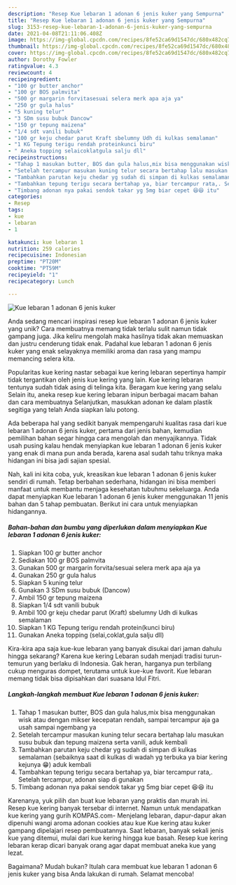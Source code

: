 ```yaml
---
description: "Resep Kue lebaran 1 adonan 6 jenis kuker yang Sempurna"
title: "Resep Kue lebaran 1 adonan 6 jenis kuker yang Sempurna"
slug: 3153-resep-kue-lebaran-1-adonan-6-jenis-kuker-yang-sempurna
date: 2021-04-08T21:11:06.408Z
image: https://img-global.cpcdn.com/recipes/8fe52ca69d1547dc/680x482cq70/kue-lebaran-1-adonan-6-jenis-kuker-foto-resep-utama.jpg
thumbnail: https://img-global.cpcdn.com/recipes/8fe52ca69d1547dc/680x482cq70/kue-lebaran-1-adonan-6-jenis-kuker-foto-resep-utama.jpg
cover: https://img-global.cpcdn.com/recipes/8fe52ca69d1547dc/680x482cq70/kue-lebaran-1-adonan-6-jenis-kuker-foto-resep-utama.jpg
author: Dorothy Fowler
ratingvalue: 4.3
reviewcount: 4
recipeingredient:
- "100 gr butter anchor"
- "100 gr BOS palmvita"
- "500 gr margarin forvitasesuai selera merk apa aja ya"
- "250 gr gula halus"
- "5 kuning telur"
- "3 SDm susu bubuk Dancow"
- "150 gr tepung maizena"
- "1/4 sdt vanili bubuk"
- "100 gr keju chedar parut Kraft sbelumny Udh di kulkas semalaman"
- "1 KG Tepung terigu rendah proteinkunci biru"
- " Aneka topping selaicoklatgula salju dll"
recipeinstructions:
- "Tahap 1 masukan butter, BOS dan gula halus,mix bisa menggunakan wisk atau dengan mikser kecepatan rendah, sampai tercampur aja ga usah sampai ngembang ya"
- "Setelah tercampur masukan kuning telur secara bertahap lalu masukan susu bubuk dan tepung maizena serta vanili, aduk kembali"
- "Tambahkan parutan keju chedar yg sudah di simpan di kulkas semalaman (sebaiknya saat di kulkas di wadah yg terbuka ya biar kering kejunya 😁) aduk kembali"
- "Tambahkan tepung terigu secara bertahap ya, biar tercampur rata,. Setelah tercampur, adonan siap di gunakan"
- "Timbang adonan nya pakai sendok takar yg 5mg biar cepet 😆😆 itu"
categories:
- Resep
tags:
- kue
- lebaran
- 1

katakunci: kue lebaran 1 
nutrition: 259 calories
recipecuisine: Indonesian
preptime: "PT20M"
cooktime: "PT59M"
recipeyield: "1"
recipecategory: Lunch

---
```



![Kue lebaran 1 adonan 6 jenis kuker](https://img-global.cpcdn.com/recipes/8fe52ca69d1547dc/680x482cq70/kue-lebaran-1-adonan-6-jenis-kuker-foto-resep-utama.jpg)

Anda sedang mencari inspirasi resep kue lebaran 1 adonan 6 jenis kuker yang unik? Cara membuatnya memang tidak terlalu sulit namun tidak gampang juga. Jika keliru mengolah maka hasilnya tidak akan memuaskan dan justru cenderung tidak enak. Padahal kue lebaran 1 adonan 6 jenis kuker yang enak selayaknya memiliki aroma dan rasa yang mampu memancing selera kita.

Popularitas kue kering nastar sebagai kue kering lebaran sepertinya hampir tidak tergantikan oleh jenis kue kering yang lain. Kue kering lebaran tentunya sudah tidak asing di telinga kita. Beragam kue kering yang selalu Selain itu, aneka resep kue kering lebaran inipun berbagai macam bahan dan cara membuatnya Selanjutkan, masukkan adonan ke dalam plastik segitiga yang telah Anda siapkan lalu potong.

Ada beberapa hal yang sedikit banyak mempengaruhi kualitas rasa dari kue lebaran 1 adonan 6 jenis kuker, pertama dari jenis bahan, kemudian pemilihan bahan segar hingga cara mengolah dan menyajikannya. Tidak usah pusing kalau hendak menyiapkan kue lebaran 1 adonan 6 jenis kuker yang enak di mana pun anda berada, karena asal sudah tahu triknya maka hidangan ini bisa jadi sajian spesial.


Nah, kali ini kita coba, yuk, kreasikan kue lebaran 1 adonan 6 jenis kuker sendiri di rumah. Tetap berbahan sederhana, hidangan ini bisa memberi manfaat untuk membantu menjaga kesehatan tubuhmu sekeluarga. Anda dapat menyiapkan Kue lebaran 1 adonan 6 jenis kuker menggunakan 11 jenis bahan dan 5 tahap pembuatan. Berikut ini cara untuk menyiapkan hidangannya.

<!--inarticleads1-->

##### Bahan-bahan dan bumbu yang diperlukan dalam menyiapkan Kue lebaran 1 adonan 6 jenis kuker:

1. Siapkan 100 gr butter anchor
1. Sediakan 100 gr BOS palmvita
1. Gunakan 500 gr margarin forvita/sesuai selera merk apa aja ya
1. Gunakan 250 gr gula halus
1. Siapkan 5 kuning telur
1. Gunakan 3 SDm susu bubuk (Dancow)
1. Ambil 150 gr tepung maizena
1. Siapkan 1/4 sdt vanili bubuk
1. Ambil 100 gr keju chedar parut (Kraft) sbelumny Udh di kulkas semalaman
1. Siapkan 1 KG Tepung terigu rendah protein(kunci biru)
1. Gunakan  Aneka topping (selai,coklat,gula salju dll)


Kira-kira apa saja kue-kue lebaran yang banyak disukai dari jaman dahulu hingga sekarang? Karena kue kering Lebaran sudah menjadi tradisi turun-temurun yang berlaku di Indonesia. Gak heran, harganya pun terbilang cukup menguras dompet, terutama untuk kue-kue favorit. Kue lebaran memang tidak bisa dipisahkan dari suasana Idul Fitri. 

<!--inarticleads2-->

##### Langkah-langkah membuat Kue lebaran 1 adonan 6 jenis kuker:

1. Tahap 1 masukan butter, BOS dan gula halus,mix bisa menggunakan wisk atau dengan mikser kecepatan rendah, sampai tercampur aja ga usah sampai ngembang ya
1. Setelah tercampur masukan kuning telur secara bertahap lalu masukan susu bubuk dan tepung maizena serta vanili, aduk kembali
1. Tambahkan parutan keju chedar yg sudah di simpan di kulkas semalaman (sebaiknya saat di kulkas di wadah yg terbuka ya biar kering kejunya 😁) aduk kembali
1. Tambahkan tepung terigu secara bertahap ya, biar tercampur rata,. Setelah tercampur, adonan siap di gunakan
1. Timbang adonan nya pakai sendok takar yg 5mg biar cepet 😆😆 itu


Karenanya, yuk pilih dan buat kue lebaran yang praktis dan murah ini. Resep kue kering banyak tersebar di internet. Namun untuk mendapatkan kue kering yang gurih KOMPAS.com- Menjelang lebaran, dapur-dapur akan dipenuhi wangi aroma adonan cookies atau kue Kue kering atau kuker gampang dipelajari resep pembuatannya. Saat lebaran, banyak sekali jenis kue yang ditemui, mulai dari kue kering hingga kue basah. Resep kue kering lebaran kerap dicari banyak orang agar dapat membuat aneka kue yang lezat. 

Bagaimana? Mudah bukan? Itulah cara membuat kue lebaran 1 adonan 6 jenis kuker yang bisa Anda lakukan di rumah. Selamat mencoba!
